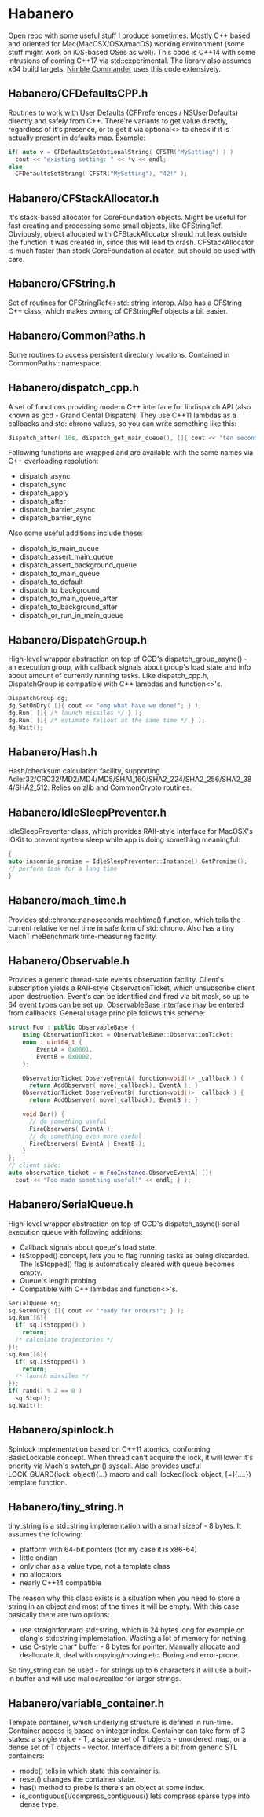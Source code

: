 Habanero
========
Open repo with some useful stuff I produce sometimes.
Mostly C++ based and oriented for Mac(MacOSX/OSX/macOS) working environment (some stuff might work on iOS-based OSes as well).
This code is C++14 with some intrusions of coming C++17 via std::experimental.
The library also assumes x64 build targets.
[Nimble Commander](http://magnumbytes.com/) uses this code extensively.

Habanero/CFDefaultsCPP.h
-----------
Routines to work with User Defaults (CFPreferences / NSUserDefaults) directly and safely from C++. There're variants to get value directly, regardless of it's presence, or to get it via optional<> to check if it is actually present in defaults map. Example:
```C++
if( auto v = CFDefaultsGetOptionalString( CFSTR("MySetting") ) )
  cout << "existing setting: " << *v << endl;
else 
  CFDefaultsSetString( CFSTR("MySetting"), "42!" );
```

Habanero/CFStackAllocator.h
-----------
It's stack-based allocator for CoreFoundation objects. Might be useful for fast creating and processing some small objects, like CFStringRef. Obviously, object allocated with CFStackAllocator should not leak outside the function it was created in,
since this will lead to crash. CFStackAllocator is much faster than stock CoreFoundation allocator, but should be used with care.

Habanero/CFString.h
-----------
Set of routines for CFStringRef<->std::string interop.
Also has a CFString C++ class, which makes owning of CFStringRef objects a bit easier.

Habanero/CommonPaths.h
-----------
Some routines to access persistent directory locations. Contained in CommonPaths:: namespace.

Habanero/dispatch_cpp.h
-----------
A set of functions providing modern C++ interface for libdispatch API (also known as gcd - Grand Cental Dispatch).
They use C++11 lambdas as a callbacks and std::chrono values, so you can write something like this:
```C++
dispatch_after( 10s, dispatch_get_main_queue(), []{ cout << "ten seconds after..." << end; } );
```
Following functions are wrapped and are available with the same names via C++ overloading resolution:
  * dispatch_async
  * dispatch_sync
  * dispatch_apply
  * dispatch_after
  * dispatch_barrier_async
  * dispatch_barrier_sync

Also some useful additions include these:
  * dispatch_is_main_queue
  * dispatch_assert_main_queue
  * dispatch_assert_background_queue
  * dispatch_to_main_queue
  * dispatch_to_default
  * dispatch_to_background
  * dispatch_to_main_queue_after
  * dispatch_to_background_after
  * dispatch_or_run_in_main_queue

Habanero/DispatchGroup.h
-----------
High-level wrapper abstraction on top of GCD's dispatch_group_async() - an execution group, with callback signals about group's load state and info about amount of currently running tasks. Like dispatch_cpp.h, DispatchGroup is compatible with C++ lambdas and function<>'s.
```C++
DispatchGroup dg;
dg.SetOnDry( []{ cout << "omg what have we done!"; } );
dg.Run( []{ /* launch missiles */ } );
dg.Run( []{ /* estimate fallout at the same time */ } );
dg.Wait();
```

Habanero/Hash.h
-----------
Hash/checksum calculation facility, supporting Adler32/CRC32/MD2/MD4/MD5/SHA1_160/SHA2_224/SHA2_256/SHA2_384/SHA2_512.
Relies on zlib and CommonCrypto routines.

Habanero/IdleSleepPreventer.h
-----------
IdleSleepPreventer class, which provides RAII-style interface for MacOSX's IOKit to prevent system sleep while app is doing something meaningful:
```C++
{
auto insomnia_promise = IdleSleepPreventer::Instance().GetPromise();
// perform task for a long time
}
```

Habanero/mach_time.h
-----------
Provides std::chrono::nanoseconds machtime() function, which tells the current relative kernel time in safe form of std::chrono. Also has a tiny MachTimeBenchmark time-measuring facility.

Habanero/Observable.h
-----------
Provides a generic thread-safe events observation facility. Client's subscription yields a RAII-style ObservationTicket, which unsubscribe client upon destruction. Event's can be identified and fired via bit mask, so up to 64 event types can be set up. ObservableBase interface may be entered from callbacks. General usage principle follows this scheme:
```C++
struct Foo : public ObservableBase {
    using ObservationTicket = ObservableBase::ObservationTicket;
    enum : uint64_t {
        EventA = 0x0001,
        EventB = 0x0002,
    };

    ObservationTicket ObserveEventA( function<void()> _callback ) {
      return AddObserver( move(_callback), EventA ); }
    ObservationTicket ObserveEventB( function<void()> _callback ) {
      return AddObserver( move(_callback), EventB ); }

    void Bar() {
      // do something useful
      FireObservers( EventA );
      // do something even more useful
      FireObservers( EventA | EventB );
    }
};
// client side:
auto observation_ticket = m_FooInstance.ObserveEventA( []{
  cout << "Foo made something useful!" << endl; } );
```

Habanero/SerialQueue.h
-----------
High-level wrapper abstraction on top of GCD's dispatch_async() serial execution queue with following additions:
  * Callback signals about queue's load state.
  * IsStopped() concept, lets you to flag running tasks as being discarded. The IsStopped() flag is automatically cleared with queue becomes empty.
  * Queue's length probing.
  * Compatible with C++ lambdas and function<>'s.
```C++
SerialQueue sq;
sq.SetOnDry( []{ cout << "ready for orders!"; } );
sq.Run([&]{
  if( sq.IsStopped() )
    return;
  /* calculate trajectories */
});
sq.Run([&]{
  if( sq.IsStopped() )
    return;
  /* launch missiles */
});
if( rand() % 2 == 0 )
  sq.Stop();
sq.Wait();
```

Habanero/spinlock.h
-----------
Spinlock implementation based on C++11 atomics, conforming BasicLockable concept. When thread can't acquire the lock, it will lower it's priority via Mach's swtch_pri() syscall. Also provides useful LOCK_GUARD(lock_object){...} macro and call_locked(lock_object, [=]{....}) template function.

Habanero/tiny_string.h
-----------
tiny_string is a std::string implementation with a small sizeof - 8 bytes. It assumes the following:
  * platform with 64-bit pointers (for my case it is x86-64)
  * little endian
  * only char as a value type, not a template class
  * no allocators
  * nearly C++14 compatible

The reason why this class exists is a situation when you need to store a string in an object and most of the times it will be empty. With this case basically there are two options:
  * use straightforward std::string, which is 24 bytes long for example on clang's std::string implemetation. Wasting a lot of memory for nothing.
  * use C-style char* buffer - 8 bytes for pointer. Manually allocate and deallocate it, deal with copying/moving etc. Boring and error-prone.

So tiny_string can be used - for strings up to 6 characters it will use a built-in buffer and will use malloc/realloc for larger strings.

Habanero/variable_container.h
-----------
Tempate container, which underlying structure is defined in run-time. Container access is based on integer index. Container can take form of 3 states: a single value - T, a sparse set of T objects - unordered_map<T>, or a dense set of T objects - vector<T>. Interface differs a bit from generic STL containers:
  * mode() tells in which state this container is.
  * reset() changes the container state.
  * has() method to probe is there's an object at some index.
  * is_contiguous()/compress_contiguous() lets compress sparse type into dense type. 


